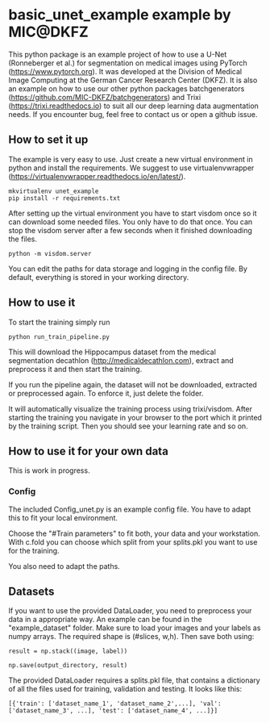 # basic_unet_example example by MIC@DKFZ
This python package is an example project of how to use a U-Net (Ronneberger et al.) for segmentation on medical images using PyTorch (https://www.pytorch.org).
It was developed at the Division of Medical Image Computing at the German Cancer
Research Center (DKFZ).
It is also an example on how to use our other python packages batchgenerators (https://github.com/MIC-DKFZ/batchgenerators) and Trixi (https://trixi.readthedocs.io) to suit all our deep learning data augmentation needs.
If you encounter bug, feel free to contact us or open a github issue.


## How to set it up
The example is very easy to use. Just create a new virtual environment in python and install the requirements. We suggest to use virtualenvwrapper (https://virtualenvwrapper.readthedocs.io/en/latest/).
```
mkvirtualenv unet_example
pip install -r requirements.txt
```

After setting up the virtual environment you have to start visdom once so it can download some needed files. You only
have to do that once. You can stop the visdom server after a few seconds when it finished downloading the files.
```
python -m visdom.server
```

You can edit the paths for data storage and logging in the config file. By default, everything is stored in your working directory.


## How to use it
To start the training simply run 
```
python run_train_pipeline.py
```

This will download the Hippocampus dataset from the medical segmentation decathlon (http://medicaldecathlon.com),
extract and preprocess it and then start the training.

If you run the pipeline again, the dataset will not be downloaded, extracted or preprocessed again. To enforce it, just delete the folder.

It will automatically visualize the training process using trixi/visdom. After starting the training you navigate 
in your browser to the port which it printed by the training script. Then you should see your learning rate and so on.



## How to use it for your own data
This is work in progress.

### Config

The included Config_unet.py is an example config file. You have to adapt this to fit your local environment.

Choose the "#Train parameters" to fit both, your data and your workstation. 
With c.fold you can choose which split from your splits.pkl you want to use for the training.

You also need to adapt the paths.

## Datasets
If you want to use the provided DataLoader, you need to preprocess your data in a appropriate way. An example can be found in the "example_dataset" folder.
Make sure to load your images and your labels as numpy arrays. The required shape is (#slices, w,h). Then save both using:
```
result = np.stack((image, label))

np.save(output_directory, result)
```

The provided DataLoader requires a splits.pkl file, that contains a dictionary of all the files used for training, validation and testing.
It looks like this:
```
[{'train': ['dataset_name_1', 'dataset_name_2',...], 'val': ['dataset_name_3', ...], 'test': ['dataset_name_4', ...]}]